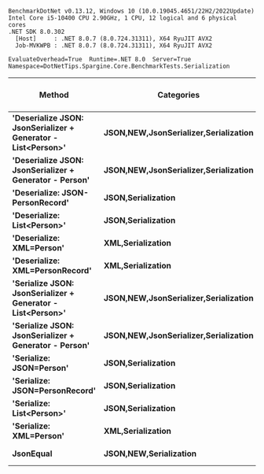 ```

BenchmarkDotNet v0.13.12, Windows 10 (10.0.19045.4651/22H2/2022Update)
Intel Core i5-10400 CPU 2.90GHz, 1 CPU, 12 logical and 6 physical cores
.NET SDK 8.0.302
  [Host]     : .NET 8.0.7 (8.0.724.31311), X64 RyuJIT AVX2
  Job-MVKWPB : .NET 8.0.7 (8.0.724.31311), X64 RyuJIT AVX2

EvaluateOverhead=True  Runtime=.NET 8.0  Server=True  
Namespace=DotNetTips.Spargine.Core.BenchmarkTests.Serialization  

```
| Method                                                        | Categories                                | Mean         | Error       | StdDev      | StdErr      | Min          | Q1           | Median       | Q3           | Max          | Op/s      | CI99.9% Margin | Iterations | Kurtosis | MValue | Skewness | Rank | LogicalGroup | Baseline | Completed Work Items | Lock Contentions | Code Size | Gen0   | Exceptions | Gen1   | Gen2   | Allocated |
|-------------------------------------------------------------- |------------------------------------------ |-------------:|------------:|------------:|------------:|-------------:|-------------:|-------------:|-------------:|-------------:|----------:|---------------:|-----------:|---------:|-------:|---------:|-----:|------------- |--------- |---------------------:|-----------------:|----------:|-------:|-----------:|-------:|-------:|----------:|
| **&#39;Deserialize JSON: JsonSerializer + Generator - List&lt;Person&gt;&#39;** | **JSON,**NEW**,JsonSerializer,Serialization** | **717,395.6 ns** | **1,948.67 ns** | **1,727.44 ns** |   **461.68 ns** | **714,229.5 ns** | **716,402.6 ns** | **716,865.4 ns** | **718,527.2 ns** | **720,389.1 ns** |   **1,393.9** |   **1,948.669 ns** |      **14.00** |    **2.111** |  **2.000** |   **0.2366** |   **12** | *****            | **No**       |                    **-** |                **-** |   **3,576 B** | **1.9531** |          **-** |      **-** |      **-** |  **208874 B** |
| **&#39;Deserialize JSON: JsonSerializer + Generator - Person&#39;**       | **JSON,**NEW**,JsonSerializer,Serialization** |   **7,365.3 ns** |    **36.20 ns** |    **33.86 ns** |     **8.74 ns** |   **7,309.2 ns** |   **7,348.0 ns** |   **7,363.1 ns** |   **7,385.6 ns** |   **7,435.7 ns** | **135,772.4** |      **36.200 ns** |      **15.00** |    **2.399** |  **2.000** |   **0.0555** |    **6** | *****            | **No**       |                    **-** |                **-** |   **3,508 B** | **0.0229** |          **-** |      **-** |      **-** |    **2488 B** |
| **&#39;Deserialize: JSON-PersonRecord&#39;**                              | **JSON,Serialization**                        |   **6,892.3 ns** |    **18.44 ns** |    **17.25 ns** |     **4.45 ns** |   **6,864.7 ns** |   **6,878.6 ns** |   **6,891.5 ns** |   **6,906.0 ns** |   **6,926.3 ns** | **145,088.8** |      **18.436 ns** |      **15.00** |    **1.915** |  **2.000** |   **0.2213** |    **5** | *****            | **No**       |                    **-** |                **-** |     **490 B** | **0.0229** |          **-** |      **-** |      **-** |    **2632 B** |
| **&#39;Deserialize: List&lt;Person&gt;&#39;**                                   | **JSON,Serialization**                        | **713,748.9 ns** | **4,975.10 ns** | **4,653.71 ns** | **1,201.58 ns** | **700,415.3 ns** | **712,106.5 ns** | **713,637.8 ns** | **716,622.5 ns** | **720,665.8 ns** |   **1,401.1** |   **4,975.102 ns** |      **15.00** |    **4.953** |  **2.000** |  **-1.2468** |   **12** | *****            | **No**       |                    **-** |                **-** |     **490 B** | **1.9531** |          **-** |      **-** |      **-** |  **224121 B** |
| **&#39;Deserialize: XML=Person&#39;**                                     | **XML,Serialization**                         |  **22,280.8 ns** |   **185.51 ns** |   **173.52 ns** |    **44.80 ns** |  **21,964.3 ns** |  **22,132.2 ns** |  **22,317.6 ns** |  **22,424.0 ns** |  **22,499.7 ns** |  **44,881.6** |     **185.507 ns** |      **15.00** |    **1.667** |  **2.000** |  **-0.3779** |    **9** | *****            | **No**       |                    **-** |                **-** |   **1,417 B** | **0.1221** |          **-** |      **-** |      **-** |   **21123 B** |
| **&#39;Deserialize: XML=PersonRecord&#39;**                               | **XML,Serialization**                         |  **21,153.9 ns** |   **175.02 ns** |   **163.72 ns** |    **42.27 ns** |  **20,752.3 ns** |  **21,091.6 ns** |  **21,190.4 ns** |  **21,274.6 ns** |  **21,338.3 ns** |  **47,272.6** |     **175.023 ns** |      **15.00** |    **3.199** |  **2.000** |  **-1.0172** |    **8** | *****            | **No**       |                    **-** |                **-** |   **1,470 B** | **0.1221** |          **-** |      **-** |      **-** |   **20116 B** |
| **&#39;Serialize JSON: JsonSerializer + Generator - List&lt;Person&gt;&#39;**   | **JSON,**NEW**,JsonSerializer,Serialization** | **272,110.2 ns** | **5,417.57 ns** | **6,449.23 ns** | **1,407.34 ns** | **261,495.3 ns** | **267,662.4 ns** | **270,943.7 ns** | **278,158.9 ns** | **284,599.1 ns** |   **3,675.0** |   **5,417.569 ns** |      **21.00** |    **1.786** |  **2.000** |   **0.3367** |   **10** | *****            | **No**       |                    **-** |                **-** |   **2,769 B** | **5.8594** |          **-** | **5.8594** | **5.8594** |  **151691 B** |
| **&#39;Serialize JSON: JsonSerializer + Generator - Person&#39;**         | **JSON,**NEW**,JsonSerializer,Serialization** |   **1,430.7 ns** |     **4.21 ns** |     **3.73 ns** |     **1.00 ns** |   **1,423.8 ns** |   **1,428.9 ns** |   **1,430.9 ns** |   **1,432.5 ns** |   **1,437.6 ns** | **698,963.6** |       **4.208 ns** |      **14.00** |    **2.158** |  **2.000** |   **0.0089** |    **2** | *****            | **No**       |                    **-** |                **-** |   **2,732 B** | **0.0172** |          **-** |      **-** |      **-** |    **1632 B** |
| **&#39;Serialize: JSON=Person&#39;**                                      | **JSON,Serialization**                        |   **2,126.3 ns** |    **11.28 ns** |    **10.55 ns** |     **2.73 ns** |   **2,109.1 ns** |   **2,118.1 ns** |   **2,123.0 ns** |   **2,135.3 ns** |   **2,143.2 ns** | **470,302.3** |      **11.283 ns** |      **15.00** |    **1.477** |  **2.000** |   **0.0570** |    **4** | *****            | **No**       |                    **-** |                **-** |   **1,507 B** | **0.0191** |          **-** |      **-** |      **-** |    **1960 B** |
| **&#39;Serialize: JSON=PersonRecord&#39;**                                | **JSON,Serialization**                        |   **1,987.2 ns** |    **11.80 ns** |    **10.46 ns** |     **2.80 ns** |   **1,972.6 ns** |   **1,979.3 ns** |   **1,988.0 ns** |   **1,992.8 ns** |   **2,005.2 ns** | **503,231.6** |      **11.801 ns** |      **14.00** |    **1.635** |  **2.000** |   **0.1186** |    **3** | *****            | **No**       |                    **-** |                **-** |   **1,507 B** | **0.0191** |          **-** |      **-** |      **-** |    **1824 B** |
| **&#39;Serialize: List&lt;Person&gt;&#39;**                                     | **JSON,Serialization**                        | **298,967.7 ns** | **5,944.92 ns** | **5,560.88 ns** | **1,435.81 ns** | **292,359.8 ns** | **294,460.9 ns** | **297,466.1 ns** | **302,822.5 ns** | **310,392.6 ns** |   **3,344.8** |   **5,944.917 ns** |      **15.00** |    **1.876** |  **2.000** |   **0.4975** |   **11** | *****            | **No**       |                    **-** |                **-** |     **334 B** | **5.8594** |          **-** | **5.8594** | **5.8594** |  **156622 B** |
| **&#39;Serialize: XML=Person&#39;**                                       | **XML,Serialization**                         |  **18,075.2 ns** |   **233.02 ns** |   **217.97 ns** |    **56.28 ns** |  **17,657.6 ns** |  **17,900.3 ns** |  **18,110.8 ns** |  **18,208.4 ns** |  **18,413.8 ns** |  **55,324.6** |     **233.021 ns** |      **15.00** |    **2.013** |  **2.000** |  **-0.2820** |    **7** | *****            | **No**       |                    **-** |                **-** |   **1,123 B** | **0.2441** |          **-** |      **-** |      **-** |   **23874 B** |
| **JsonEqual**                                                     | **JSON,**NEW**,Serialization**                |   **1,327.6 ns** |     **2.94 ns** |     **2.75 ns** |     **0.71 ns** |   **1,323.6 ns** |   **1,325.5 ns** |   **1,327.1 ns** |   **1,328.9 ns** |   **1,332.4 ns** | **753,266.8** |       **2.940 ns** |      **15.00** |    **1.813** |  **2.000** |   **0.4518** |    **1** | *****            | **No**       |                    **-** |                **-** |   **1,982 B** | **0.0057** |          **-** |      **-** |      **-** |     **560 B** |
